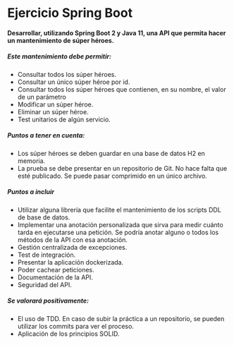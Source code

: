# Ejercicio Spring Boot

#### Desarrollar, utilizando Spring Boot 2 y Java 11, una API que permita hacer un mantenimiento de súper héroes.

##### Este mantenimiento debe permitir:
* Consultar todos los súper héroes.
* Consultar un único súper héroe por id.
* Consultar todos los súper héroes que contienen, en su nombre, el valor de un parámetro
* Modificar un súper héroe.
* Eliminar un súper héroe.
* Test unitarios de algún servicio.

#####  Puntos a tener en cuenta:
* Los súper héroes se deben guardar en una base de datos H2 en memoria.
* La prueba se debe presentar en un repositorio de Git. No hace falta que esté publicado. Se puede pasar comprimido en un único archivo.

#####  Puntos a incluir
* Utilizar alguna librería que facilite el mantenimiento de los scripts DDL de base de datos.
* Implementar una anotación personalizada que sirva para medir cuánto tarda en ejecutarse una petición. Se podría anotar alguno o todos los métodos de la API con esa anotación.
* Gestión centralizada de excepciones.
* Test de integración.
* Presentar la aplicación dockerizada.
* Poder cachear peticiones.
* Documentación de la API.
* Seguridad del API.

##### Se valorará positivamente:
* El uso de TDD. En caso de subir la práctica a un repositorio, se pueden utilizar los commits para ver el proceso.
* Aplicación de los principios SOLID.
